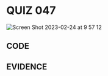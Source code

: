 
# QUIZ 047
![Screen Shot 2023-02-24 at 9 57 12](https://user-images.githubusercontent.com/111819437/221065740-e473fc20-0bac-4fd9-ae3b-77b26c1dd267.png)

## CODE


## EVIDENCE
